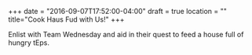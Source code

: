 +++
date = "2016-09-07T17:52:00-04:00"
draft = true
location = ""
title="Cook Haus Fud with Us!"
+++

Enlist with Team Wednesday and aid in their quest to feed a house full of hungry tEps.
